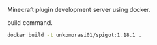 Minecraft plugin development server using docker.

build command.
```sh
docker build -t unkomorasi01/spigot:1.18.1 .
```
